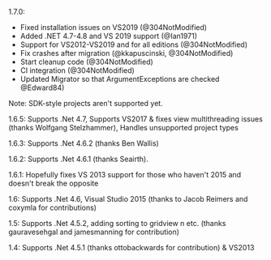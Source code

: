 1.7.0:

- Fixed installation issues on VS2019 (@304NotModified)
- Added .NET 4.7-4.8 and VS 2019 support (@Ian1971)
- Support for VS2012-VS2019 and for all editions (@304NotModified)
- Fix crashes after migration (@kkapuscinski, @304NotModified)
- Start cleanup code (@304NotModified)
- CI integration (@304NotModified)
- Updated Migrator so that ArgumentExceptions are checked @Edward84)

Note: SDK-style projects aren't supported yet.

1.6.5: 
Supports .Net 4.7, Supports VS2017 & fixes view multithreading issues (thanks Wolfgang Stelzhammer), Handles unsupported project types

1.6.3: 
Supports .Net 4.6.2 (thanks Ben Wallis)

1.6.2: 
Supports .Net 4.6.1 (thanks  Seairth).

1.6.1: 
Hopefully fixes VS 2013 support for those who haven't 2015 and doesn't break the opposite

1.6: 
Supports .Net 4.6, Visual Studio 2015 (thanks to Jacob Reimers and coxymla for contributions)

1.5: 
Supports .Net 4.5.2, adding sorting to gridview n etc. (thanks gauravesehgal and jamesmanning for contribution)

1.4: 
Supports .Net 4.5.1 (thanks ottobackwards for contribution) & VS2013
